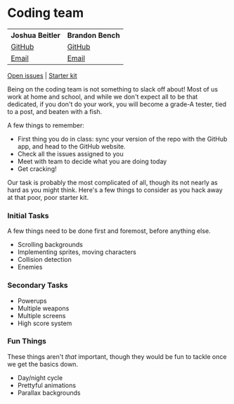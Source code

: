 # Coding team

<table>
<tr>
  <th>Joshua Beitler</th>
  <th>Brandon Bench</th>
</tr>
<tr>
  <td><a href="https://github.com/joshbeitler">GitHub</a></td>
  <td><a href="https://github.com/benchlord">GitHub</a></td>
</tr>
<tr>
  <td><a href="mailto://joshbeitler@gmail.com">Email</a></td>
  <td><a href="mailto://benchlord@gmail.com">Email</a></td>
</tr>
</table>

[Open issues](https://github.com/alveyworld-dev/game/issues?state=open) | [Starter kit](https://github.com/alveyworld-dev/starterkit)

Being on the coding team is not something to slack off about! Most of us work at home and school, and while we don't expect all to be that dedicated, if you don't do your work, you will become a grade-A tester, tied to a post, and beaten with a fish.

A few things to remember:
* First thing you do in class: sync your version of the repo with the GitHub app, and head to the GitHub website.
* Check all the issues assigned to you
* Meet with team to decide what you are doing today
* Get cracking!

Our task is probably the most complicated of all, though its not nearly as hard as you might think.  Here's a few things to consider as you hack away at that poor, poor starter kit.

### Initial Tasks
A few things need to be done first and foremost, before anything else.
* Scrolling backgrounds
* Implementing sprites, moving characters
* Collision detection
* Enemies

### Secondary Tasks
* Powerups
* Multiple weapons
* Multiple screens
* High score system

### Fun Things
These things aren't _that_ important, though they would be fun to tackle once we get the basics down.
* Day/night cycle
* Prettyful animations
* Parallax backgrounds
